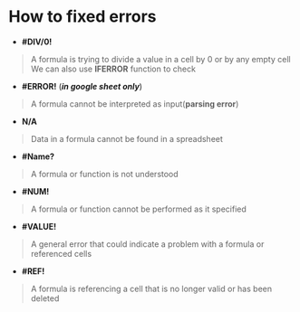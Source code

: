 # How to fixed errors
- **#DIV/0!**
> A formula is trying to divide a value in a cell by 0 or by any empty cell</br>We can also use **IFERROR** function to check
- **#ERROR!** (___in google sheet only___)
> A formula cannot be interpreted as input(**parsing error**)
- **N/A**
> Data in a formula cannot be found in a spreadsheet
- **#Name?**
> A formula or function is not understood
- **#NUM!**
> A formula or function cannot be performed as it specified
- **#VALUE!**
> A general error that could indicate a problem with a formula or referenced cells
- **#REF!**
> A formula is referencing a cell that is no longer valid or has been deleted
